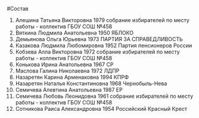 #Состав
1. Алешина Татьяна Викторовна 1979 собрание избирателей по месту работы - коллектив ГБОУ СОШ №458
2. Вяткина Людмила Анатольевна 1950 ЯБЛОКО
3. Демьянова Ольга Юрьевна 1973 ПАРТИЯ ЗА СПРАВЕДЛИВОСТЬ
4. Казакова Людмила Любомировна 1952 Партия пенсионеров России
5. Кобзева Алла Викторовна 1972 собрание избирателей по месту работы - коллектив ГБОУ СОШ №458
6. Конькова Ирина Анатольевна 1967 СР
7. Маслова Галина Николаевна 1972 ЛДПР
8. Назаретян Карина Арменаковна 1994 КПРФ
9. Назаретян Наталья Константиновна 1968 Чернобыль-Нева
10. Семичева Алевтина Анатольевна 1987 ЕР
11. Семичева Любовь Леонидовна 1961 собрание избирателей по месту работы - коллектив ГБОУ СОШ №458
12. Сотникова Раиса Александровна 1954 Российский Красный Крест
